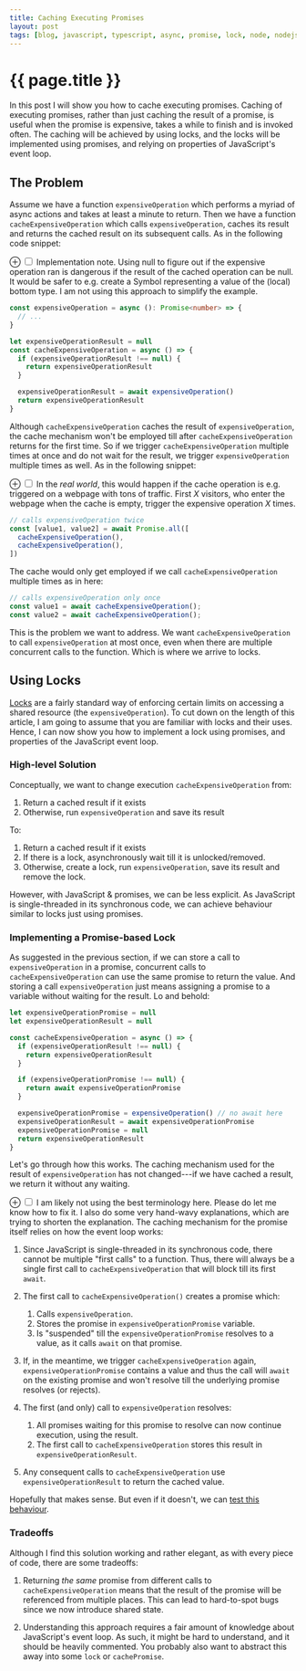 ```yaml
---
title: Caching Executing Promises
layout: post
tags: [blog, javascript, typescript, async, promise, lock, node, nodejs]
---
```


# {{ page.title }}

In this post I will show you how to cache executing promises.
Caching of executing promises, rather than just caching the result of a promise, is useful when the promise is expensive, takes a while to finish and is invoked often.
The caching will be achieved by using locks, and the locks will be implemented using promises, and relying on properties of JavaScript's event loop.

## The Problem
Assume we have a function `expensiveOperation` which performs a myriad of async actions and takes at least a minute to return.
Then we have a function `cacheExpensiveOperation` which calls `expensiveOperation`, caches its result and returns the cached result on its subsequent calls. As in the following code snippet:

<label for="mn-definition-improvements" class="margin-toggle">&#8853;</label>
<input type="checkbox" id="mn-definition-improvements" class="margin-toggle"/>
<span class="marginnote">
  Implementation note.
  Using null to figure out if the expensive operation ran is dangerous if the result of the cached operation can be null.
  It would be safer to e.g. create a Symbol representing a value of the (local) bottom type.
  I am not using this approach to simplify the example. 
</span>

```typescript
const expensiveOperation = async (): Promise<number> => {
  // ...
}

let expensiveOperationResult = null
const cacheExpensiveOperation = async () => {
  if (expensiveOperationResult !== null) {
    return expensiveOperationResult
  }

  expensiveOperationResult = await expensiveOperation() 
  return expensiveOperationResult
}
```

Although `cacheExpensiveOperation` caches the result of `expensiveOperation`, the cache mechanism won't be employed till after `cacheExpensiveOperation` returns for the first time.
So if we trigger `cacheExpensiveOperation` multiple times at once and do not wait for the result, we trigger `expensiveOperation` multiple times as well. As in the following snippet:

<label for="mn-definition-improvements" class="margin-toggle">&#8853;</label>
<input type="checkbox" id="mn-definition-improvements" class="margin-toggle"/>
<span class="marginnote">
  In the _real world_, this would happen if the cache operation is e.g. triggered on a webpage with tons of traffic.
  First _X_ visitors, who enter the webpage when the cache is empty, trigger the expensive operation _X_ times.
</span>

```typescript
// calls expensiveOperation twice
const [value1, value2] = await Promise.all([
  cacheExpensiveOperation(),
  cacheExpensiveOperation(),
])
```

The cache would only get employed if we call `cacheExpensiveOperation` multiple times as in here:
```typescript
// calls expensiveOperation only once
const value1 = await cacheExpensiveOperation();
const value2 = await cacheExpensiveOperation();
```

This is the problem we want to address.
We want `cacheExpensiveOperation` to call `expensiveOperation` at most once, even when there are multiple concurrent calls to the function. Which is where we arrive to locks.

## Using Locks

[Locks](https://en.wikipedia.org/wiki/Lock_(computer_science)) are a fairly standard way of enforcing certain limits on accessing a shared resource (the `expensiveOperation`).
To cut down on the length of this article, I am going to assume that you are familiar with locks and their uses.
Hence, I can now show you how to implement a lock using promises, and properties of the JavaScript event loop.

### High-level Solution
Conceptually, we want to change execution `cacheExpensiveOperation` from:
1. Return a cached result if it exists
1. Otherwise, run `expensiveOperation` and save its result
 
To:
1. Return a cached result if it exists
1. If there is a lock, asynchronously wait till it is unlocked/removed.
1. Otherwise, create a lock, run `expensiveOperation`, save its result and remove the lock.

However, with JavaScript & promises, we can be less explicit.
As JavaScript is single-threaded in its synchronous code, we can achieve behaviour similar to locks just using promises.

### Implementing a Promise-based Lock
As suggested in the previous section, if we can store a call to `expensiveOperation` in a promise, concurrent calls to `cacheExpensiveOperation` can use the same promise to return the value.
And storing a call `expensiveOperation` just means assigning a promise to a variable without waiting for the result.
Lo and behold:

```typescript
let expensiveOperationPromise = null
let expensiveOperationResult = null

const cacheExpensiveOperation = async () => {
  if (expensiveOperationResult !== null) {
    return expensiveOperationResult
  }

  if (expensiveOperationPromise !== null) {
    return await expensiveOperationPromise
  }

  expensiveOperationPromise = expensiveOperation() // no await here
  expensiveOperationResult = await expensiveOperationPromise
  expensiveOperationPromise = null
  return expensiveOperationResult 
}
```

Let's go through how this works.
The caching mechanism used for the result of `expensiveOperation` has not changed---if we have cached a result, we return it without any waiting.

<label for="mn-definition-improvements" class="margin-toggle">&#8853;</label>
<input type="checkbox" id="mn-definition-improvements" class="margin-toggle"/>
<span class="marginnote">
  I am likely not using the best terminology here.
  Please do let me know how to fix it.
  I also do some very hand-wavy explanations, which are trying to shorten the explanation.
</span>
The caching mechanism for the promise itself relies on how the event loop works:
1. Since JavaScript is single-threaded in its synchronous code, there cannot be multiple "first calls" to a function. Thus, there will always be a single first call to `cacheExpensiveOperation` that will block till its first `await`.

1. The first call to `cacheExpensiveOperation()` creates a promise which:
   1. Calls `expensiveOperation`.
   1. Stores the promise in `expensiveOperationPromise` variable.
   1. Is "suspended" till the `expensiveOperationPromise` resolves to a value, as it calls `await` on that promise.
   
1. If, in the meantime, we trigger `cacheExpensiveOperation` again, `expensiveOperationPromise` contains a value and thus the call will `await` on the existing promise and won't resolve till the underlying promise resolves (or rejects).

1. The first (and only) call to `expensiveOperation` resolves:
   1. All promises waiting for this promise to resolve can now continue execution, using the result.
   1. The first call to `cacheExpensiveOperation` stores this result in `expensiveOperationResult`.
   
1. Any consequent calls to `cacheExpensiveOperation` use `expensiveOperationResult` to return the cached value.

Hopefully that makes sense.
But even if it doesn't, we can [test this behaviour](https://gist.github.com/pavelkucera/453acf622dc3cad29455ef93ccf49c23).

### Tradeoffs
Although I find this solution working and rather elegant, as with every piece of code, there are some tradeoffs:

1. Returning _the same_ promise from different calls to `cacheExpensiveOperation` means that the result of the promise will be referenced from multiple places.
   This can lead to hard-to-spot bugs since we now introduce shared state.

1. Understanding this approach requires a fair amount of knowledge about JavaScript's event loop.
   As such, it might be hard to understand, and it should be heavily commented.
   You probably also want to abstract this away into some `lock` or `cachePromise`.
